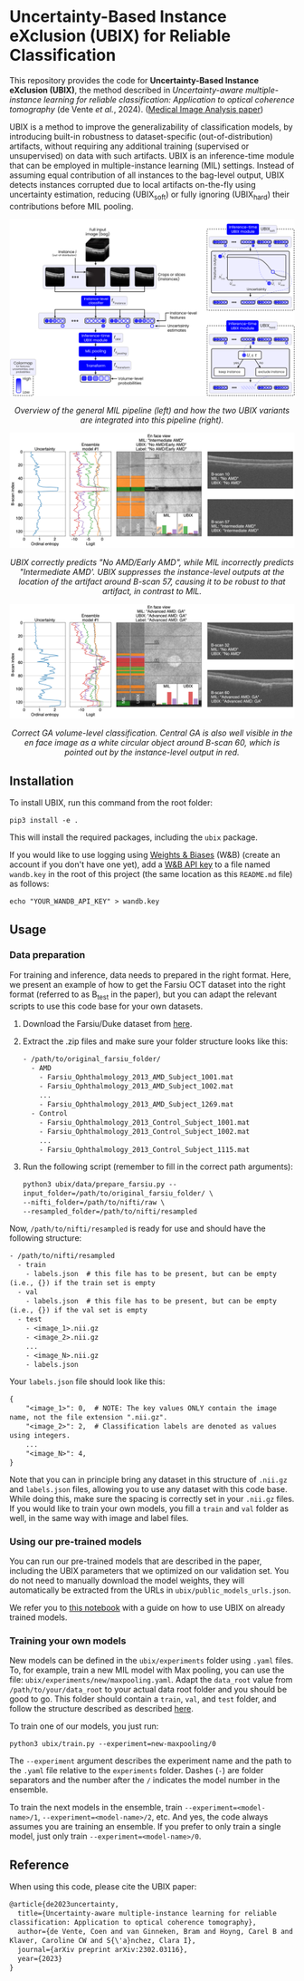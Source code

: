 # Uncertainty-Based Instance eXclusion (UBIX) for Reliable Classification
This repository provides the code for **Uncertainty-Based Instance eXclusion (UBIX)**, the method described in _Uncertainty-aware multiple-instance learning for reliable classification: Application to optical coherence tomography_ (de Vente _et al._, 2024). ([Medical Image Analysis paper](https://doi.org/10.1016/j.media.2024.103259))

UBIX is a method to improve the generalizability of classification models, by introducing built-in robustness to dataset-specific (out-of-distribution) artifacts, without requiring any additional training (supervised or unsupervised) on data with such artifacts. UBIX is an inference-time module that can be employed in multiple-instance learning (MIL) settings. Instead of assuming equal contribution of all instances to the bag-level output, UBIX detects instances corrupted due to local artifacts on-the-fly using uncertainty estimation, reducing (UBIX<sub>soft</sub>) or fully ignoring (UBIX<sub>hard</sub>) their contributions before MIL pooling.

![Methods figure](assets/methods_fig.png)
<p align="center"><i>
  Overview of the general MIL pipeline (left) and how the two UBIX variants are integrated into this pipeline (right).
</i></p>

![Results example figure A](assets/example_a.png)
<p align="center"><i>
  UBIX correctly predicts "No AMD/Early AMD", while MIL incorrectly predicts "Intermediate AMD'. UBIX suppresses the instance-level outputs at the location of the artifact around B-scan 57, causing it to be robust to that artifact, in contrast to MIL.
</i></p>

![Results example figure B](assets/example_b.png)
<p align="center"><i>
  Correct GA volume-level classification. Central GA is also well visible in the en face image as a white circular object around B-scan 60, which is pointed out by the instance-level output in red.
</i></p>

## Installation
To install UBIX, run this command from the root folder:
```
pip3 install -e .
```

This will install the required packages, including the `ubix` package.

If you would like to use logging using [Weights & Biases](https://wandb.ai/) (W&B) (create an account if you don't have one yet), add a [W&B API key](https://wandb.ai/settings#api) to a file named `wandb.key` in the root of this project (the same location as this `README.md` file) as follows:

```
echo "YOUR_WANDB_API_KEY" > wandb.key
```

## Usage

### Data preparation
For training and inference, data needs to prepared in the right format. Here, we present an example of how to get the Farsiu OCT dataset into the right format (referred to as B<sub>test</sub> in the paper), but you can adapt the relevant scripts to use this code base for your own datasets.

1. Download the Farsiu/Duke dataset from [here](https://people.duke.edu/~sf59/RPEDC_Ophth_2013_dataset.htm).

2. Extract the .zip files and make sure your folder structure looks like this:
    ```
    - /path/to/original_farsiu_folder/
      - AMD
        - Farsiu_Ophthalmology_2013_AMD_Subject_1001.mat
        - Farsiu_Ophthalmology_2013_AMD_Subject_1002.mat
        ...
        - Farsiu_Ophthalmology_2013_AMD_Subject_1269.mat
      - Control
        - Farsiu_Ophthalmology_2013_Control_Subject_1001.mat
        - Farsiu_Ophthalmology_2013_Control_Subject_1002.mat
        ...
        - Farsiu_Ophthalmology_2013_Control_Subject_1115.mat
    ```

3. Run the following script (remember to fill in the correct path arguments):
    ```
    python3 ubix/data/prepare_farsiu.py --input_folder=/path/to/original_farsiu_folder/ \
    --nifti_folder=/path/to/nifti/raw \
    --resampled_folder=/path/to/nifti/resampled
    ```

Now, `/path/to/nifti/resampled` is ready for use and should have the following structure:

```
- /path/to/nifti/resampled
  - train
    - labels.json  # this file has to be present, but can be empty (i.e., {}) if the train set is empty
  - val
    - labels.json  # this file has to be present, but can be empty (i.e., {}) if the val set is empty
  - test
    - <image_1>.nii.gz
    - <image_2>.nii.gz
    ...
    - <image_N>.nii.gz
    - labels.json
```

Your `labels.json` file should look like this:

```
{
    "<image_1>": 0,  # NOTE: The key values ONLY contain the image name, not the file extension ".nii.gz".
    "<image_2>": 2,  # Classification labels are denoted as values using integers.
    ...
    "<image_N>": 4,
}
```

Note that you can in principle bring any dataset in this structure of `.nii.gz` and `labels.json` files, allowing you to use any dataset with this code base. While doing this, make sure the spacing is correctly set in your `.nii.gz` files. If you would like to train your own models, you fill a `train` and `val` folder as well, in the same way with image and label files.

### Using our pre-trained models
You can run our pre-trained models that are described in the paper, including the UBIX parameters that we optimized on our validation set. You do not need to manually download the model weights, they will automatically be extracted from the URLs in `ubix/public_models_urls.json`.

We refer you to [this notebook](<./Applying UBIX to trained models.ipynb>) with a guide on how to use UBIX on already trained models.

### Training your own models
New models can be defined in the `ubix/experiments` folder using `.yaml` files. To, for example, train a new MIL model with Max pooling, you can use the file: `ubix/experiments/new/maxpooling.yaml`. Adapt the `data_root` value from `/path/to/your/data_root` to your actual data root folder and you should be good to go. This folder should contain a `train`, `val`, and `test` folder, and follow the structure described as described [here](#data-preparation).

To train one of our models, you just run:

```
python3 ubix/train.py --experiment=new-maxpooling/0
```

The `--experiment` argument describes the experiment name and the path to the `.yaml` file relative to the `experiments` folder. Dashes (`-`) are folder separators and the number after the `/` indicates the model number in the ensemble.

To train the next models in the ensemble, train `--experiment=<model-name>/1`, `--experiment=<model-name>/2`, etc. And yes, the code always assumes you are training an ensemble. If you prefer to only train a single model, just only train `--experiment=<model-name>/0`.

## Reference
When using this code, please cite the UBIX paper:

```
@article{de2023uncertainty,
  title={Uncertainty-aware multiple-instance learning for reliable classification: Application to optical coherence tomography},
  author={de Vente, Coen and van Ginneken, Bram and Hoyng, Carel B and Klaver, Caroline CW and S{\'a}nchez, Clara I},
  journal={arXiv preprint arXiv:2302.03116},
  year={2023}
}
```
